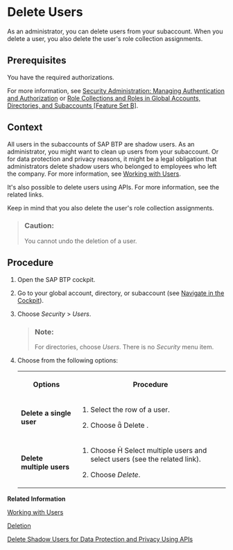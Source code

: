 <!-- loio51000c2254864a39b9f8629715f2c5f1 -->

# Delete Users

As an administrator, you can delete users from your subaccount. When you delete a user, you also delete the user's role collection assignments.



<a name="loio51000c2254864a39b9f8629715f2c5f1__prereq_kyb_mkt_bnb"/>

## Prerequisites

You have the required authorizations.

For more information, see [Security Administration: Managing Authentication and Authorization](Security_Administration_Managing_Authentication_and_Authorization_1ff47b2.md) or [Role Collections and Roles in Global Accounts, Directories, and Subaccounts \[Feature Set B\]](../10-concepts/Role_Collections_and_Roles_in_Global_Accounts,_Directories,_and_Subaccounts_Feature_Set_B_0039cf0.md).



<a name="loio51000c2254864a39b9f8629715f2c5f1__context_lny_4b5_bnb"/>

## Context

All users in the subaccounts of SAP BTP are shadow users. As an administrator, you might want to clean up users from your subaccount. Or for data protection and privacy reasons, it might be a legal obligation that administrators delete shadow users who belonged to employees who left the company. For more information, see [Working with Users](Working_with_Users_2c91f88.md).

It's also possible to delete users using APIs. For more information, see the related links.

Keep in mind that you also delete the user's role collection assignments.

> ### Caution:  
> You cannot undo the deletion of a user.



<a name="loio51000c2254864a39b9f8629715f2c5f1__steps_b4y_4b5_bnb"/>

## Procedure

1.  Open the SAP BTP cockpit.

2.  Go to your global account, directory, or subaccount \(see [Navigate in the Cockpit](Navigate_in_the_Cockpit_0874895.md)\).

3.  Choose *Security* \> *Users*.

    > ### Note:  
    > For directories, choose *Users*. There is no *Security* menu item.

4.  Choose from the following options:


    <table>
    <tr>
    <th>

    Options


    
    </th>
    <th>

    Procedure


    
    </th>
    </tr>
    <tr>
    <td>

    **Delete a single user**


    
    </td>
    <td>

    1.  Select the row of a user.

    2.  Choose   Delete .


    
    </td>
    </tr>
    <tr>
    <td>

    **Delete multiple users**


    
    </td>
    <td>

    1.  Choose   Select multiple users  and select users \(see the related link\).

    2.  Choose *Delete*.


    
    </td>
    </tr>
    </table>
    

**Related Information**  


[Working with Users](Working_with_Users_2c91f88.md "In the SAP BTP cockpit, you can see the users of your global account or subaccount, user-related identity provider information, and their authorizations. In a user's overview, you can create and delete users, and assign role collections. You can also display an overview of the role collections, where you can drill down all the way to the role, and see the application that the role is belongs to.")

[Deletion](../60-security/Deletion_25e3cc6.md "The processing of personal data is subject to applicable laws related to the deletion of this data when the specified, explicit, and legitimate purpose for processing this personal data has expired. If there is no longer a legitimate purpose that requires the retention and use of personal data, it must be deleted.")

[Delete Shadow Users for Data Protection and Privacy Using APIs](../60-security/Delete_Shadow_Users_for_Data_Protection_and_Privacy_Using_APIs_eb70f16.md "Data privacy regulations or policies may require you to delete this data, for example, when the user has left your organization. To delete shadow users using APIs, set up access to the API and then use the SCIM REST APIs to retrieve and delete the users.")

